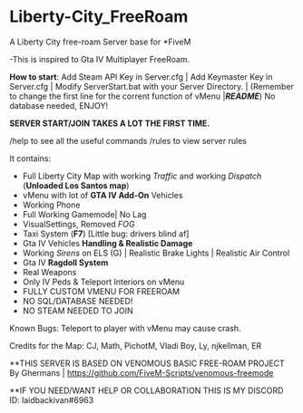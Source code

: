 # Liberty-City_FreeRoam
A Liberty City free-roam Server base for *FiveM

-This is inspired to Gta IV Multiplayer FreeRoam.

**How to start**:
 Add Steam API Key in Server.cfg | 
 Add Keymaster Key in Server.cfg | 
 Modify ServerStart.bat with your Server Directory. | 
 (Remember to change the first line for the corrent function of vMenu |***README***)
 No database needed, ENJOY!

**SERVER START/JOIN TAKES A LOT THE FIRST TIME.**

/help to see all the useful commands
/rules to view server rules

It contains:
- Full Liberty City Map with working *Traffic* and working *Dispatch* (**Unloaded Los Santos map**)
- vMenu with lot of **GTA IV Add-On** Vehicles
- Working Phone
- Full Working Gamemode| No Lag
- VisualSettings, Removed *FOG*
- Taxi System (**F7**) [Little bug: drivers blind af]
- Gta IV Vehicles **Handling & Realistic Damage**
- Working *Sirens* on ELS (G) | Realistic Brake Lights | Realistic Air Control
- Gta IV **Ragdoll System**
- Real Weapons
- Only IV Peds & Teleport Interiors on vMenu
- FULLY CUSTOM VMENU FOR FREEROAM 
- NO SQL/DATABASE NEEDED!
- NO STEAM NEEDED TO JOIN

Known Bugs: Teleport to player with vMenu may cause crash.


Credits for the Map: CJ, Math, PichotM, Vladi Boy, Ly, njkellman, ER


**THIS SERVER IS BASED ON VENOMOUS BASIC FREE-ROAM PROJECT By Ghermans | https://github.com/FiveM-Scripts/venomous-freemode


**IF YOU NEED/WANT HELP OR COLLABORATION THIS IS MY DISCORD ID: laidbackivan#6963
